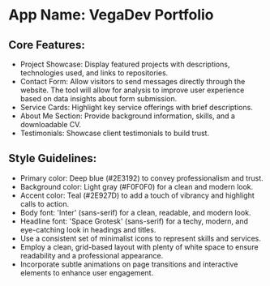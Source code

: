 # **App Name**: VegaDev Portfolio

## Core Features:

- Project Showcase: Display featured projects with descriptions, technologies used, and links to repositories.
- Contact Form: Allow visitors to send messages directly through the website. The tool will allow for analysis to improve user experience based on data insights about form submission.
- Service Cards: Highlight key service offerings with brief descriptions.
- About Me Section: Provide background information, skills, and a downloadable CV.
- Testimonials: Showcase client testimonials to build trust.

## Style Guidelines:

- Primary color: Deep blue (#2E3192) to convey professionalism and trust.
- Background color: Light gray (#F0F0F0) for a clean and modern look.
- Accent color: Teal (#2E927D) to add a touch of vibrancy and highlight calls to action.
- Body font: 'Inter' (sans-serif) for a clean, readable, and modern look. 
- Headline font: 'Space Grotesk' (sans-serif) for a techy, modern, and eye-catching look in headings and titles.
- Use a consistent set of minimalist icons to represent skills and services.
- Employ a clean, grid-based layout with plenty of white space to ensure readability and a professional appearance.
- Incorporate subtle animations on page transitions and interactive elements to enhance user engagement.
